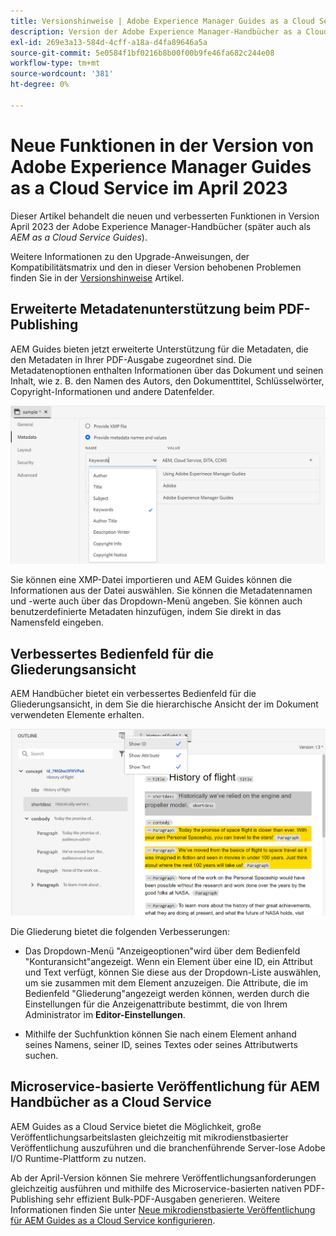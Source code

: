 ```yaml
---
title: Versionshinweise | Adobe Experience Manager Guides as a Cloud Service, Version April 2023
description: Version der Adobe Experience Manager-Handbücher as a Cloud Service vom April 2023
exl-id: 269e3a13-584d-4cff-a18a-d4fa89646a5a
source-git-commit: 5e0584f1bf0216b8b00f00b9fe46fa682c244e08
workflow-type: tm+mt
source-wordcount: '381'
ht-degree: 0%

---
```


# Neue Funktionen in der Version von Adobe Experience Manager Guides as a Cloud Service im April 2023

Dieser Artikel behandelt die neuen und verbesserten Funktionen in Version April 2023 der Adobe Experience Manager-Handbücher (später auch als *AEM as a Cloud Service Guides*).

Weitere Informationen zu den Upgrade-Anweisungen, der Kompatibilitätsmatrix und den in dieser Version behobenen Problemen finden Sie in der [Versionshinweise](release-notes-2023.4.0.md) Artikel.

## Erweiterte Metadatenunterstützung beim PDF-Publishing

AEM Guides bieten jetzt erweiterte Unterstützung für die Metadaten, die den Metadaten in Ihrer PDF-Ausgabe zugeordnet sind. Die Metadatenoptionen enthalten Informationen über das Dokument und seinen Inhalt, wie z. B. den Namen des Autors, den Dokumenttitel, Schlüsselwörter, Copyright-Informationen und andere Datenfelder.

<img src="assets/pdf-metadata.png" alt=" native PDF-Metadaten">

Sie können eine XMP-Datei importieren und AEM Guides können die Informationen aus der Datei auswählen. Sie können die Metadatennamen und -werte auch über das Dropdown-Menü angeben. Sie können auch benutzerdefinierte Metadaten hinzufügen, indem Sie direkt in das Namensfeld eingeben.


## Verbessertes Bedienfeld für die Gliederungsansicht

AEM Handbücher bietet ein verbessertes Bedienfeld für die Gliederungsansicht, in dem Sie die hierarchische Ansicht der im Dokument verwendeten Elemente erhalten.

<img src="assets/select-element-content-outline-view_cs.png" alt=" native PDF-Metadaten">

Die Gliederung bietet die folgenden Verbesserungen:

* Das Dropdown-Menü &quot;Anzeigeoptionen&quot;wird über dem Bedienfeld &quot;Konturansicht&quot;angezeigt. Wenn ein Element über eine ID, ein Attribut und Text verfügt, können Sie diese aus der Dropdown-Liste auswählen, um sie zusammen mit dem Element anzuzeigen. Die Attribute, die im Bedienfeld &quot;Gliederung&quot;angezeigt werden können, werden durch die Einstellungen für die Anzeigenattribute bestimmt, die von Ihrem Administrator im **Editor-Einstellungen**.

* Mithilfe der Suchfunktion können Sie nach einem Element anhand seines Namens, seiner ID, seines Textes oder seines Attributwerts suchen.


## Microservice-basierte Veröffentlichung für AEM Handbücher as a Cloud Service

AEM Guides as a Cloud Service bietet die Möglichkeit, große Veröffentlichungsarbeitslasten gleichzeitig mit mikrodienstbasierter Veröffentlichung auszuführen und die branchenführende Server-lose Adobe I/O Runtime-Plattform zu nutzen.

Ab der April-Version können Sie mehrere Veröffentlichungsanforderungen gleichzeitig ausführen und mithilfe des Microservice-basierten nativen PDF-Publishing sehr effizient Bulk-PDF-Ausgaben generieren.
Weitere Informationen finden Sie unter [Neue mikrodienstbasierte Veröffentlichung für AEM Guides as a Cloud Service konfigurieren](../knowledge-base/publishing/configure-microservices.md).
